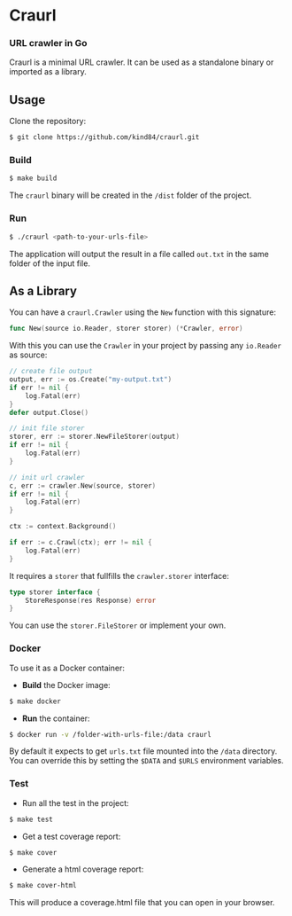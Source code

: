 # Craurl

### URL crawler in Go

Craurl is a minimal URL crawler. It can be used as a standalone binary or imported as a library.

## Usage

Clone the repository:

```sh
$ git clone https://github.com/kind84/craurl.git
```

### Build

```sh
$ make build
```

The `craurl` binary will be created in the `/dist` folder of the project.

### Run

```sh
$ ./craurl <path-to-your-urls-file>
```

The application will output the result in a file called `out.txt` in the same folder of the input file.

## As a Library

You can have a `craurl.Crawler` using the `New` function with this signature:

```go
func New(source io.Reader, storer storer) (*Crawler, error)
```

With this you can use the `Crawler` in your project by passing any `io.Reader` as source:

```go
// create file output
output, err := os.Create("my-output.txt")
if err != nil {
	log.Fatal(err)
}
defer output.Close()

// init file storer
storer, err := storer.NewFileStorer(output)
if err != nil {
	log.Fatal(err)
}

// init url crawler
c, err := crawler.New(source, storer)
if err != nil {
	log.Fatal(err)
}

ctx := context.Background()

if err := c.Crawl(ctx); err != nil {
	log.Fatal(err)
}
```

It requires a `storer` that fullfills the `crawler.storer` interface:

```go
type storer interface {
	StoreResponse(res Response) error
}
```

You can use the `storer.FileStorer` or implement your own.

### Docker

To use it as a Docker container:

- **Build** the Docker image:
```sh
$ make docker
```

- **Run** the container:

```sh
$ docker run -v /folder-with-urls-file:/data craurl
```

By default it expects to get `urls.txt` file mounted into the `/data` directory.
You can override this by setting the `$DATA` and `$URLS` environment variables.

### Test

- Run all the test in the project:

```sh
$ make test
```

- Get a test coverage report:

```sh
$ make cover
```

- Generate a html coverage report:

```sh
$ make cover-html
```

This will produce a coverage.html file that you can open in your browser.
